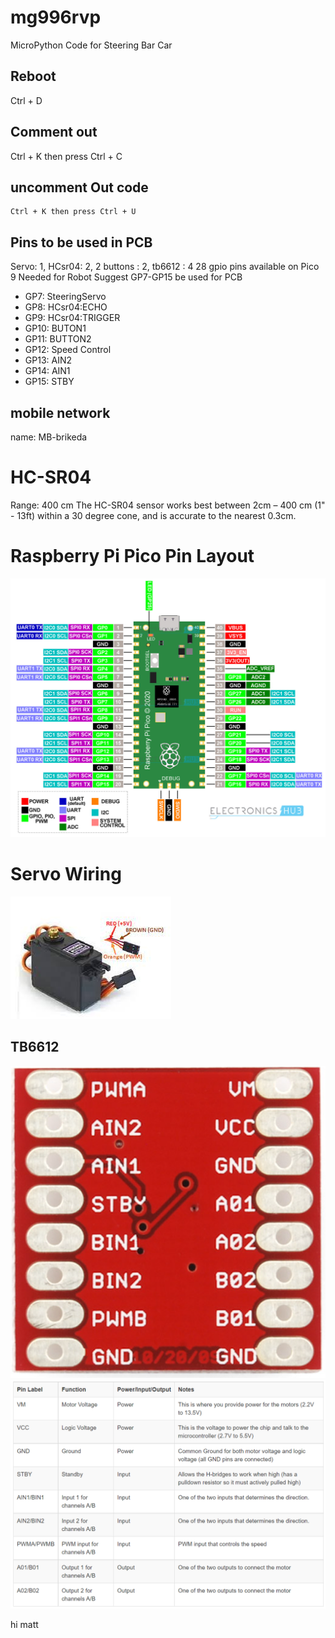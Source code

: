 # mg996rvp
MicroPython Code for Steering Bar Car

## Reboot
Ctrl + D

## Comment out
 Ctrl + K then press Ctrl + C

## uncomment Out code
    Ctrl + K then press Ctrl + U

## Pins to be used in PCB
Servo: 1, HCsr04: 2, 2 buttons : 2, tb6612 : 4
28 gpio pins available on Pico
9 Needed for Robot
Suggest GP7-GP15 be used for PCB
* GP7: SteeringServo
* GP8: HCsr04:ECHO
* GP9: HCsr04:TRIGGER
* GP10: BUTON1
* GP11: BUTTON2
* GP12: Speed Control
* GP13: AIN2
* GP14: AIN1
* GP15: STBY

## mobile network
name: MB-brikeda


# HC-SR04
Range: 400 cm
The HC-SR04 sensor works best between 2cm – 400 cm (1" - 13ft) within a 30 degree cone, and is accurate to the nearest 0.3cm.
    
# Raspberry Pi Pico Pin Layout
![Pico Layout](img/Raspberry-Pi-Pico-Pinout.jpg)

# Servo Wiring
![Servo Wiring](img/mg996r.jpg)

## TB6612
![TB6612 Pin Functions](img/tb6612pinlayout2.png)
![TB6612 Pins](img/tb6612pinlayout.png)


hi matt
